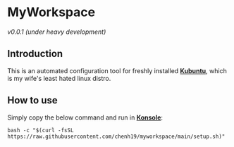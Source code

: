 # MyWorkspace
*v0.0.1 (under heavy development)*  

## Introduction
This is an automated configuration tool for freshly installed [**Kubuntu**](https://kubuntu.org/getkubuntu/), which is my wife's least hated linux distro.

## How to use
Simply copy the below command and run in [**Konsole**](https://konsole.kde.org/): 
```
bash -c "$(curl -fsSL https://raw.githubusercontent.com/chenh19/myworkspace/main/setup.sh)" 
```
